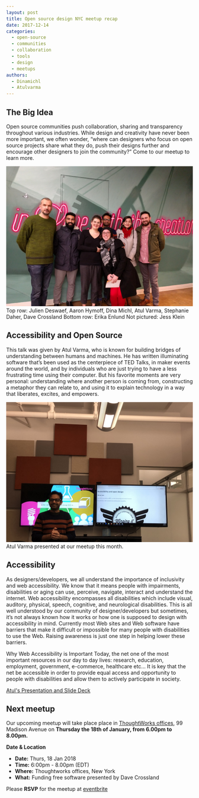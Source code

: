 ```yaml
---
layout: post
title: Open source design NYC meetup recap
date: 2017-12-14
categories:
  - open-source
  - communities
  - collaboration
  - tools
  - design
  - meetups
authors:
  - Dinamichl
  - Atulvarma
---
```


## The Big Idea
Open source communities push collaboration, sharing and transparency throughout various industries. While design and creativity have never been more important, we often wonder, “where can designers who focus on open source projects share what they do, push their designs further and encourage other designers to join the community?” Come to our meetup to learn more.

![nycgroup](/images/IMG_20171214_205528.jpg)
Top row: Julien Deswaef, Aaron Hymoff, Dina Michl, Atul Varma, Stephanie Daher, Dave Crossland
Bottom row: Erika Enlund
Not pictured: Jess Klein

## Accessibility and Open Source
This talk was given by Atul Varma, who is known for building bridges of understanding between humans and machines. He has written illuminating software that’s been used as the centerpiece of TED Talks, in maker events around the world, and by individuals who are just trying to have a less frustrating time using their computer. But his favorite moments are very personal: understanding where another person is coming from, constructing a metaphor they can relate to, and using it to explain technology in a way that liberates, excites, and empowers.

![nycgroup](/images/IMG_0298.jpg)
Atul Varma presented at our meetup this month.

## Accessibility
As designers/developers, we all understand the importance of inclusivity and web accessibility. We know that it means people with impairments, disabilities or aging can use, perceive, navigate, interact and understand the internet. Web accessibility encompasses all disabilities which include visual, auditory, physical, speech, cognitive, and neurological disabilities. This is all well understood by our community of designer/developers but sometimes, it’s not always known how it works or how one is supposed to design with accessibility in mind. Currently most Web sites and Web software have barriers that make it difficult or impossible for many people with disabilities to use the Web. Raising awareness is just one step in helping lower these barriers.

Why Web Accessibility is Important
Today, the net one of the most  important resources in our day to day lives: research, education, employment, government, e-commerce, healthcare etc…  It is key that the net be accessible in order to provide equal access and opportunity to people with disabilities and allow them to actively participate in society.

[Atul's Presentation and Slide Deck](https://toolness.github.io/open-design-nyc-a11y-preso/)

## Next meetup
Our upcoming meetup will take place place in [ThoughtWorks offices](https://www.google.com/maps/place/ThoughtWorks,+Inc./@40.7446828,-73.9870632,17z/data=!4m5!3m4!1s0x89c259a7c4fab243:0x7a7b1b141a048edf!8m2!3d40.7446828!4d-73.9848745), 99 Madison Avenue on **Thursday the 18th of January, from 6.00pm to 8.00pm.**

**Date & Location**
- **Date:** Thurs, 18 Jan 2018
- **Time:** 6:00pm - 8.00pm (EDT)
- **Where:** Thoughtworks offices, New York
- **What:** Funding free software presented by Dave Crossland

Please **RSVP** for the meetup at [eventbrite](https://www.eventbrite.com/e/open-source-design-meetup-tickets-41882268994)
